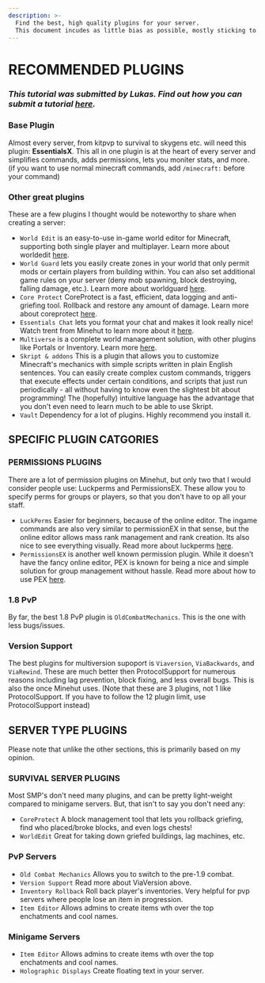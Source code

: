 ```yaml
---
description: >-
  Find the best, high quality plugins for your server.
  This document incudes as little bias as possible, mostly sticking to preformance metrics and general community input.
---
```


# RECOMMENDED PLUGINS

### _This tutorial was submitted by Lukas. Find out how you can submit a tutorial [here](../contribute.md)._

### Base Plugin

Almost every server, from kitpvp to survival to skygens etc. will need this plugin: **EssentialsX**. This all in one plugin is at the heart of every server and simplifies commands, adds permissions, lets you moniter stats, and more. (if you want to use normal minecraft commands, add `/minecraft:` before your command)

### Other great plugins

These are a few plugins I thought would be noteworthy to share when creating a server:
- `World Edit` is an easy-to-use in-game world editor for Minecraft, supporting both single player and multiplayer. Learn more about worldedit [here](https://minehut.xyz/plugin/worldedit).
- `World Guard` lets you easily create zones in your world that only permit mods or certain players from building within. You can also set additional game rules on your server (deny mob spawning, block destroying, falling damage, etc.). Learn more about worldguard [here](https://minehut.xyz/plugin/worldguard).
- `Core Protect` CoreProtect is a fast, efficient, data logging and anti-griefing tool. Rollback and restore any amount of damage. Learn more about coreprotect [here](https://minehut.xyz/plugin/coreprotect).
- `Essentials Chat` lets you format your chat and makes it look really nice! Watch trent from Minehut to learn more about it [here](https://www.youtube.com/watch?v=FU_tK-zYYb4).
- `Multiverse` is a complete world management solution, with other plugins like Portals or Inventory. Learn more [here](https://dev.bukkit.org/projects/multiverse-core).
- `Skript & addons` This is a plugin that allows you to customize Minecraft's mechanics with simple scripts written in plain English sentences. You can easily create complex custom commands, triggers that execute effects under certain conditions, and scripts that just run periodically - all without having to know even the slightest bit about programming! The (hopefully) intuitive language has the advantage that you don't even need to learn much to be able to use Skript.
- `Vault` Dependency for a lot of plugins. Highly recommend you install it.

## SPECIFIC PLUGIN CATGORIES

### PERMISSIONS PLUGINS

There are a lot of permission plugins on Minehut, but only two that I would consider people use: Luckperms and PermissionsEX. These allow you to specify perms for groups or players, so that you don't have to op all your staff.
- `LuckPerms` Easier for beginners, because of the online editor. The ingame commands are also very similar to permissionEX in that sense, but the online editor allows mass rank management and rank creation. Its also nice to see everything visually. Read more about luckperms [here](https://minehut.xyz/plugin/lp).
- `PermissionsEX` is another well known permission plugin. While it doesn't have the fancy online editor, PEX is known for being a nice and simple solution for group management without hassle. Read more about how to use PEX [here](https://minehut.xyz/plugin/pex).

### 1.8 PvP

By far, the best 1.8 PvP plugin is `OldCombatMechanics`. This is the one with less bugs/issues.

### Version Support

The best plugins for multiversion supoport is `Viaversion`, `ViaBackwards`, and `ViaRewind`. These are much better then ProtocolSupport for numerous reasons including lag prevention, block fixing, and less overall bugs. This is also the once Minehut uses. (Note that these are 3 plugins, not 1 like ProtocolSupport. If you have to follow the 12 plugin limit, use ProtocolSupport instead)

## SERVER TYPE PLUGINS
Please note that unlike the other sections, this is primarily based on my opinion.

### SURVIVAL SERVER PLUGINS

Most SMP's don't need many plugins, and can be pretty light-weight compared to minigame servers. But, that isn't to say you don't need any:
- `CoreProtect` A block management tool that lets you rollback griefing, find who placed/broke blocks, and even logs chests!
- `WorldEdit` Great for taking down griefed buildings, lag machines, etc.

### PvP Servers
- `Old Combat Mechanics` Allows you to switch to the pre-1.9 combat.
- `Version Support` Read more about ViaVersion above.
- `Inventory Rollback` Roll back player's inventories. Very helpful for pvp servers where people lose an item in progression.
- `Item Editor` Allows admins to create items wth over the top enchatments and cool names.

### Minigame Servers
- `Item Editor` Allows admins to create items wth over the top enchatments and cool names.
- `Holographic Displays` Create floating text in your server.
